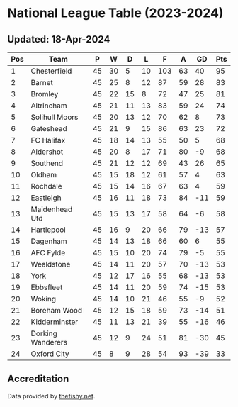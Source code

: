 # National League Table (2023-2024)
## Updated: 18-Apr-2024

| Pos | Team | P | W | D | L | F | A | GD | Pts |
| --- | --- | --- | --- | --- | --- | --- | --- | --- | --- |
| 1 | Chesterfield | 45 | 30 | 5 | 10 | 103 | 63 | 40 | 95 |
| 2 | Barnet | 45 | 25 | 8 | 12 | 87 | 59 | 28 | 83 |
| 3 | Bromley | 45 | 22 | 15 | 8 | 72 | 47 | 25 | 81 |
| 4 | Altrincham | 45 | 21 | 11 | 13 | 83 | 59 | 24 | 74 |
| 5 | Solihull Moors | 45 | 20 | 13 | 12 | 70 | 62 | 8 | 73 |
| 6 | Gateshead | 45 | 21 | 9 | 15 | 86 | 63 | 23 | 72 |
| 7 | FC Halifax | 45 | 18 | 14 | 13 | 55 | 50 | 5 | 68 |
| 8 | Aldershot | 45 | 20 | 8 | 17 | 71 | 80 | -9 | 68 |
| 9 | Southend | 45 | 21 | 12 | 12 | 69 | 43 | 26 | 65 |
| 10 | Oldham | 45 | 15 | 18 | 12 | 61 | 57 | 4 | 63 |
| 11 | Rochdale | 45 | 15 | 14 | 16 | 67 | 63 | 4 | 59 |
| 12 | Eastleigh | 45 | 16 | 11 | 18 | 73 | 84 | -11 | 59 |
| 13 | Maidenhead Utd | 45 | 15 | 13 | 17 | 58 | 64 | -6 | 58 |
| 14 | Hartlepool | 45 | 16 | 9 | 20 | 66 | 79 | -13 | 57 |
| 15 | Dagenham | 45 | 14 | 13 | 18 | 66 | 60 | 6 | 55 |
| 16 | AFC Fylde | 45 | 15 | 10 | 20 | 74 | 79 | -5 | 55 |
| 17 | Wealdstone | 45 | 14 | 11 | 20 | 57 | 70 | -13 | 53 |
| 18 | York | 45 | 12 | 17 | 16 | 55 | 68 | -13 | 53 |
| 19 | Ebbsfleet | 45 | 14 | 11 | 20 | 59 | 74 | -15 | 53 |
| 20 | Woking | 45 | 14 | 10 | 21 | 46 | 55 | -9 | 52 |
| 21 | Boreham Wood | 45 | 12 | 15 | 18 | 59 | 73 | -14 | 51 |
| 22 | Kidderminster | 45 | 11 | 13 | 21 | 39 | 55 | -16 | 46 |
| 23 | Dorking Wanderers | 45 | 12 | 9 | 24 | 51 | 81 | -30 | 45 |
| 24 | Oxford City | 45 | 8 | 9 | 28 | 54 | 93 | -39 | 33 |

## Accreditation 

Data provided by [thefishy.net](https://www.thefishy.net/).